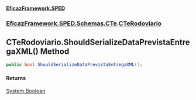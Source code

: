 #### [EficazFramework.SPED](EficazFrameworkSPED.md 'EficazFramework SPED')
### [EficazFramework.SPED.Schemas.CTe](EficazFramework.SPED.Schemas.CTe.md 'EficazFramework.SPED.Schemas.CTe').[CTeRodoviario](EficazFramework.SPED.Schemas.CTe/CTeRodoviario.md 'EficazFramework.SPED.Schemas.CTe.CTeRodoviario')

## CTeRodoviario.ShouldSerializeDataPrevistaEntregaXML() Method

```csharp
public bool ShouldSerializeDataPrevistaEntregaXML();
```

#### Returns
[System.Boolean](https://docs.microsoft.com/en-us/dotnet/api/System.Boolean 'System.Boolean')